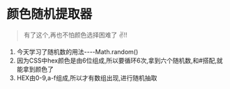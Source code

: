 # 颜色随机提取器
> 有了这个,再也不怕颜色选择困难了 ✌!!

1. 今天学习了随机数的用法----Math.random()
2. 因为CSS中hex颜色是由6位组成,所以要循环6次,拿到六个随机数,和#搭配,就能拿到颜色了
3. HEX由0-9,a-f组成,所以才有数组出现,进行随机抽取